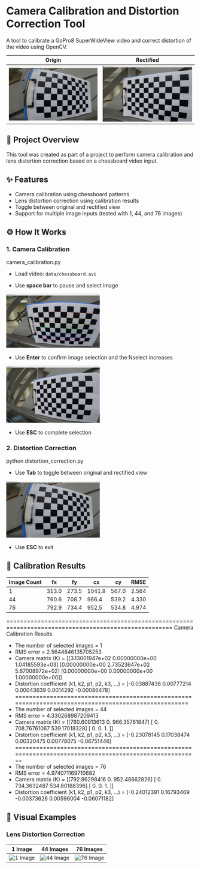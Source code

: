 # Camera Calibration and Distortion Correction Tool

A tool to calibrate a GoPro8 SuperWideView video and correct distortion of the video using OpenCV.

| Origin | Rectified |
|--------------------------------------|-------------------------------------------|
|<img src="./1_origin.png" width="250"/>|<img src="./76_correction.png" width="250"/>| 

## 📅 Project Overview
This tool was created as part of a project to perform camera calibration and lens distortion correction based on a chessboard video input.

## ✨ Features
- Camera calibration using chessboard patterns
- Lens distortion correction using calibration results
- Toggle between original and rectified view
- Support for multiple image inputs (tested with 1, 44, and 76 images)

## ⚙️ How It Works

### 1. Camera Calibration

camera_calibration.py

- Load video: `data/chessboard.avi`

- Use **space bar** to pause and select image
<img src="./space_bar.png" width="250"/>

- Use **Enter** to confirm image selection and the Nselect increases
<img src="./enter.png" width="250"/>

- Use **ESC** to complete selection

### 2. Distortion Correction

python distortion_correction.py

- Use **Tab** to toggle between original and rectified view
<img src="./1_origin.png" width="250"/>
  
- Use **ESC** to exit


## 🔹 Calibration Results
| Image Count | fx        | fy        | cx        | cy        | RMSE  |
|-------------|-----------|-----------|-----------|-----------|--------|
| 1           | 313.0     | 273.5     | 1041.9    | 567.0     | 2.564  |
| 44          | 760.6     | 708.7     | 966.4     | 539.2     | 4.330  |
| 76          | 792.9     | 734.4     | 952.5     | 534.8     | 4.974  |

======================================================================================================
Camera Calibration Results
* The number of selected images = 1
* RMS error = 2.5644846135705253
* Camera matrix (K) = 
[[3.13001947e+02 0.00000000e+00 1.04185593e+03]
 [0.00000000e+00 2.73523647e+02 5.67008972e+02]
 [0.00000000e+00 0.00000000e+00 1.00000000e+00]]
* Distortion coefficient (k1, k2, p1, p2, k3, ...) = [-0.03887438  0.00777214  0.00043639  0.0014292  -0.00086478]
=====================================================================================================
* The number of selected images = 44
* RMS error = 4.330268987209413
* Camera matrix (K) = 
[[760.60913613   0.         966.35761847]
 [  0.         708.76761067 539.17018328]
 [  0.           0.           1.        ]]
* Distortion coefficient (k1, k2, p1, p2, k3, ...) = [-0.23078145  0.17038474  0.00320475  0.00778075 -0.06751446]
========================================================================================================
* The number of selected images = 76
* RMS error = 4.974071169710682
* Camera matrix (K) = 
[[792.86298416   0.         952.48662826]
 [  0.         734.3632487  534.80188396]
 [  0.           0.           1.        ]]
* Distortion coefficient (k1, k2, p1, p2, k3, ...) = [-0.24012391  0.16793469 -0.00373626  0.00596004 -0.06071182]

## 🎨 Visual Examples

### Lens Distortion Correction
| 1 Image | 44 Images | 76 Images |
|--------|-----------|-----------|
| ![1 Image](./1_correction_video.gif) | ![44 Image](./44_correction_video.gif) | ![76 Image](./76_correction_video.gif) |
